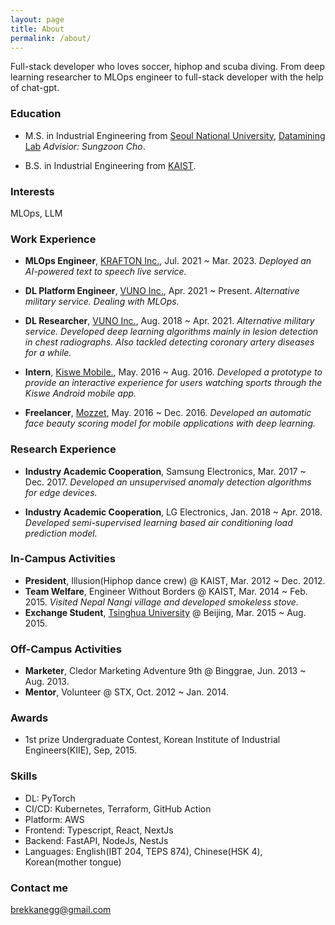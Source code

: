 ```yaml
---
layout: page
title: About
permalink: /about/
---
```


Full-stack developer who loves soccer, hiphop and scuba diving.
From deep learning researcher to MLOps engineer to full-stack developer with the help of chat-gpt.

### Education

- M.S. in Industrial Engineering from [Seoul National University](http://www.snu.ac.kr), [Datamining Lab](http://www.dm.snu.ac.kr) _Advisior: Sungzoon Cho_.

- B.S. in Industrial Engineering from [KAIST](http://www.kaist.ac.kr).

### Interests

MLOps, LLM

### Work Experience

- **MLOps Engineer**, [KRAFTON Inc.](https://kraton.com), Jul. 2021 ~ Mar. 2023. _Deployed an AI-powered text to speech live service._

- **DL Platform Engineer**, [VUNO Inc.](https://vuno.co), Apr. 2021 ~ Present. _Alternative military service. Dealing with MLOps._

- **DL Researcher**, [VUNO Inc.](https://vuno.co), Aug. 2018 ~ Apr. 2021. _Alternative military service. Developed deep learning algorithms mainly in lesion detection in chest radiographs. Also tackled detecting coronary artery diseases for a while._

- **Intern**, [Kiswe Mobile.](https://www.kiswe.com), May. 2016 ~ Aug. 2016. _Developed a prototype to provide an interactive experience for users watching sports through the Kiswe Android mobile app._

- **Freelancer**, [Mozzet](https://mozzet.com), May. 2016 ~ Dec. 2016. _Developed an automatic face beauty scoring model for mobile applications with deep learning._

### Research Experience

- **Industry Academic Cooperation**, Samsung Electronics, Mar. 2017 ~ Dec. 2017. _Developed an unsupervised anomaly detection algorithms for edge devices._

- **Industry Academic Cooperation**, LG Electronics, Jan. 2018 ~ Apr. 2018. _Developed semi-supervised learning based air conditioning load prediction model._

### In-Campus Activities

- **President**, Illusion(Hiphop dance crew) @ KAIST, Mar. 2012 ~ Dec. 2012.
- **Team Welfare**, Engineer Without Borders @ KAIST, Mar. 2014 ~ Feb. 2015. _Visited Nepal Nangi village and developed smokeless stove._
- **Exchange Student**, [Tsinghua University](https://www.tsinghua.edu.cn/en/) @ Beijing, Mar. 2015 ~ Aug. 2015.

### Off-Campus Activities

- **Marketer**, Cledor Marketing Adventure 9th @ Binggrae, Jun. 2013 ~ Aug. 2013.
- **Mentor**, Volunteer @ STX, Oct. 2012 ~ Jan. 2014.

### Awards

- 1st prize Undergraduate Contest, Korean Institute of Industrial Engineers(KIIE), Sep, 2015.

### Skills

- DL: PyTorch
- CI/CD: Kubernetes, Terraform, GitHub Action
- Platform: AWS
- Frontend: Typescript, React, NextJs
- Backend: FastAPI, NodeJs, NestJs
- Languages: English(IBT 204, TEPS 874), Chinese(HSK 4), Korean(mother tongue)

### Contact me

[brekkanegg@gmail.com](mailto:brekkanegg@gmail.com)
